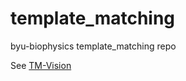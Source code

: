 # template_matching
byu-biophysics template_matching repo

See [TM-Vision](https://github.com/byu-biophysics/template_matching/blob/main/TM-Vision.md)
